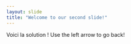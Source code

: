 ```yaml
---
layout: slide
title: "Welcome to our second slide!"
---
```

Voici la solution !
Use the left arrow to go back!
